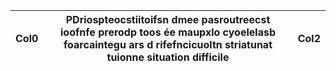 | Col0   | PDriospteocstiitoifsn dmee pasroutreecst ioofnfe prerodp toos ée maupxlo cyoelelasb foarcaintegu ars d rifefncicuoltn striatunat tuionne situation difficile   | Col2   |
|--------|----------------------------------------------------------------------------------------------------------------------------------------------------------------|--------|
